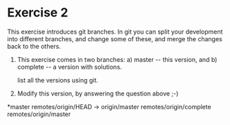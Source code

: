 # Exercise 2

This exercise introduces git branches.  In git you can split your
development into different branches, and change some of these, and
merge the changes back to the others.

1. This exercise comes in two branches: a) master -- this version, and
   b) complete -- a version with solutions.
   
   list all the versions using git.

2. Modify this version, by answering the question above ;-)

*master
remotes/origin/HEAD -> origin/master
remotes/origin/complete
remotes/origin/master

